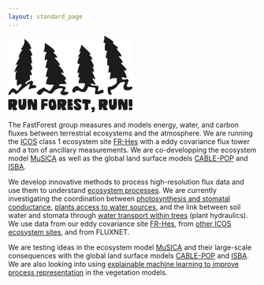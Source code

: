 ```yaml
---
layout: standard_page
---
```


<div class="floated_img">
  <img src="images/run_forest_run_www.tenstickers-indonesia.com.png" style="width: 50%; height: 50%"/>
</div>

The FastForest group measures and models energy, water, and carbon fluxes between terrestrial ecosystems and the atmosphere. We are running the <a href="https://www.icos-cp.eu">ICOS</a> class 1 ecosystem site <a href="FR-Hes">FR-Hes</a> with a eddy covariance flux tower and a ton of ancillary measurements. We are co-developping the ecosystem model <a href="https://ecofun.ispa.bordeaux.inrae.fr/index.php/musica-model/">MuSICA</a> as well as the global land surface models <a href="https://cable.readthedocs.io/en/latest/">CABLE-POP</a> and <a href="http://www.umr-cnrm.fr/spip.php?article146">ISBA</a>.

We develop innovative methods to process high-resolution flux data and use them to understand <a href="projects#europedrought">ecosystem processes</a>. We are currently investigating the coordination between <a href="projects#slowstom">photosynthesis and stomatal conductance</a>, <a href="projects#tawtree">plants access to water sources</a>, and the link between soil water and stomata through <a href="projects#phydraucc">water transport within trees</a> (plant hydraulics). We use data from our eddy covariance site <a href="FR-Hes">FR-Hes</a>, from <a href="projects#europedrought">other ICOS ecosystem sites</a>, and from FLUXNET.

We are testing ideas in the ecosystem model <a href="https://ecofun.ispa.bordeaux.inrae.fr/index.php/musica-model/">MuSICA</a> and their large-scale consequences with the global land surface models <a href="https://cable.readthedocs.io/en/latest/">CABLE-POP</a> and <a href="http://www.umr-cnrm.fr/spip.php?article146">ISBA</a>. We are also looking into using <a href="projects#lsmxai">explainable machine learning to improve process representation</a> in the vegetation models.
